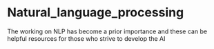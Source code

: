 # Natural_language_processing
The working on NLP has become a prior importance and these can be helpful resources for those who strive to develop the AI
